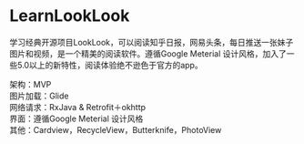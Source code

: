 # LearnLookLook
学习经典开源项目LookLook，可以阅读知乎日报，网易头条，每日推送一张妹子图片和视频，是一个精美的阅读软件。遵循Google Meterial 设计风格，加入了一些5.0以上的新特性，阅读体验绝不逊色于官方的app。

架构：MVP     
图片加载：Glide     
网络请求：RxJava &amp; Retrofit＋okhttp     
界面：遵循Google Meterial 设计风格      
其他：Cardview，RecycleView，Butterknife，PhotoView
